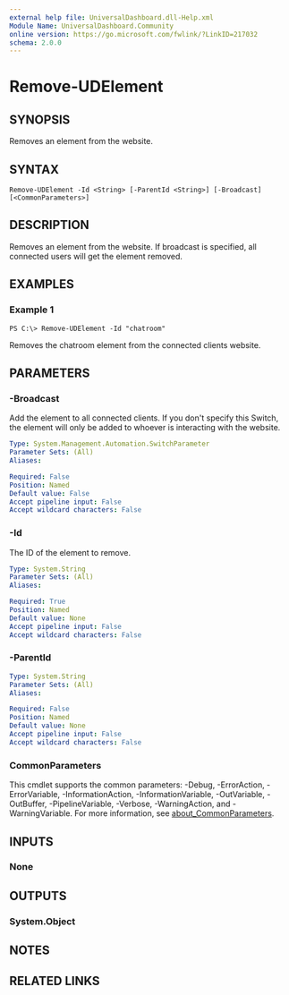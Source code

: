 ```yaml
---
external help file: UniversalDashboard.dll-Help.xml
Module Name: UniversalDashboard.Community
online version: https://go.microsoft.com/fwlink/?LinkID=217032
schema: 2.0.0
---
```


# Remove-UDElement

## SYNOPSIS
Removes an element from the website.

## SYNTAX

```
Remove-UDElement -Id <String> [-ParentId <String>] [-Broadcast] [<CommonParameters>]
```

## DESCRIPTION
Removes an element from the website.
If broadcast is specified, all connected users will get the element removed.

## EXAMPLES

### Example 1
```
PS C:\> Remove-UDElement -Id "chatroom"
```

Removes the chatroom element from the connected clients website.

## PARAMETERS

### -Broadcast
Add the element to all connected clients.
If you don't specify this Switch, the element will only be added to whoever is interacting with the website.

```yaml
Type: System.Management.Automation.SwitchParameter
Parameter Sets: (All)
Aliases:

Required: False
Position: Named
Default value: False
Accept pipeline input: False
Accept wildcard characters: False
```

### -Id
The ID of the element to remove.

```yaml
Type: System.String
Parameter Sets: (All)
Aliases:

Required: True
Position: Named
Default value: None
Accept pipeline input: False
Accept wildcard characters: False
```

### -ParentId


```yaml
Type: System.String
Parameter Sets: (All)
Aliases:

Required: False
Position: Named
Default value: None
Accept pipeline input: False
Accept wildcard characters: False
```

### CommonParameters
This cmdlet supports the common parameters: -Debug, -ErrorAction, -ErrorVariable, -InformationAction, -InformationVariable, -OutVariable, -OutBuffer, -PipelineVariable, -Verbose, -WarningAction, and -WarningVariable. For more information, see [about_CommonParameters](http://go.microsoft.com/fwlink/?LinkID=113216).

## INPUTS

### None
## OUTPUTS

### System.Object
## NOTES

## RELATED LINKS

